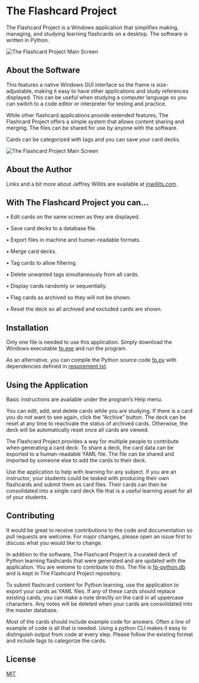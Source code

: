 # The Flashcard Project

The Flashcard Project is a Windows application that simplifies making, managing, and studying learning flashcards on a desktop. The software is written in Python.


![The Flashcard Project Main Screen](https://github.com/jnwillits/The-Flashcard-Project/blob/master/images-reference/fp-screen_1280x640.png?raw=true)

## About the Software

This features a native Windows GUI interface so the frame is size-adjustable, making it easy to have other applications and study references displayed. This can be useful when studying a computer language so you can switch to a code editor or interpreter for testing and practice.

While other flashcard applications provide extended features, The Flashcard Project offers a simple system that allows content sharing and merging. The files can be shared for use by anyone with the software.

Cards can be categorized with tags and you can save your card decks.

![The Flashcard Project Main Screen](https://github.com/jnwillits/The-Flashcard-Project/blob/master/images-reference/fp-tags.png?raw=true)


## About the Author

Links and a bit more about Jeffrey Willits are available at [jnwillits.com](https://jnwillits.com/).

## With The Flashcard Project you can…

•	Edit cards on the same screen as they are displayed.

•	Save card decks to a database file.

•	Export files in machine and human-readable formats.

•	Merge card decks.

•	Tag cards to allow filtering.

•	Delete unwanted tags simultaneously from all cards.

•	Display cards randomly or sequentially.

•	Flag cards as archived so they will not be shown.

•	Reset the deck so all archived and excluded cards are shown.


## Installation

Only one file is needed to use this application. Simply download the Windows executable [fp.exe](https://github.com/jnwillits/The-Flashcard-Project/blob/master/fp.exe?raw=true) and run the program.

As an alternative, you can compile the Python source code [fp.py](https://raw.githubusercontent.com/jnwillits/The-Flashcard-Project/master/fp.py) with dependencies defined in [requirement.txt](https://raw.githubusercontent.com/jnwillits/The-Flashcard-Project/master/requirements.txt).


## Using the Application

Basic instructions are available under the program’s Help menu.

You can edit, add, and delete cards while you are studying. If there is a card you do not want to see again, click the “Archive” button. The deck can be reset at any time to reactivate the status of archived cards. Otherwise, the deck will be automatically reset once all cards are viewed.

The Flashcard Project provides a way for multiple people to contribute when generating a card deck. To share a deck, the card data can be exported to a human-readable YAML file. The file can be shared and imported by someone else to add the cards to their deck. 

Use the application to help with learning for any subject. If you are an instructor, your students could be tasked with producing their own flashcards and submit them as card files. Their cards can then be consolidated into a single card deck file that is a useful learning asset for all of your students. 


## Contributing
It would be great to receive contributions to the code and documentation so pull requests are welcome. For major changes, please open an issue first to discuss what you would like to change.

In addition to the software, The Flashcard Project is a curated deck of Python learning flashcards that were generated and are updated with the application. You are welome to contribute to this. The file is [fp-python.db](https://github.com/jnwillits/The-Flashcard-Project/blob/master/fp-python.db?raw=true) and is kept in The Flashcard Project repository.

To submit flashcard content for Python learning, use the application to export your cards as YAML files. If any of these cards should replace existing cards, you can make a note directly on the card in all uppercase characters. Any notes will be deleted when your cards are consolidated into the master database.

Most of the cards should include example code for answers. Often a line of example of code is all that is needed. Using a python CLI makes it easy to distinguish output from code at every step. Please follow the existing format and include tags to categorize the cards.
 

## License
[MIT](https://choosealicense.com/licenses/mit/)
